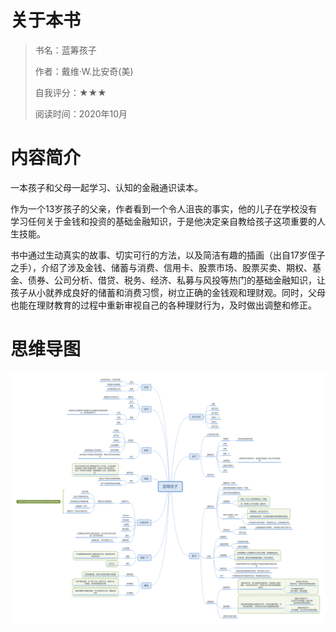 # 关于本书

> 书名：蓝筹孩子
>
> 作者：戴维·W.比安奇(美)
>
> 自我评分：★★★
>
> 阅读时间：2020年10月

# 内容简介

一本孩子和父母一起学习、认知的金融通识读本。

作为一个13岁孩子的父亲，作者看到一个令人沮丧的事实，他的儿子在学校没有学习任何关于金钱和投资的基础金融知识，于是他决定亲自教给孩子这项重要的人生技能。

书中通过生动真实的故事、切实可行的方法，以及简洁有趣的插画（出自17岁侄子之手），介绍了涉及金钱、储蓄与消费、信用卡、股票市场、股票买卖、期权、基金、债券、公司分析、借贷、税务、经济、私募与风投等热门的基础金融知识，让孩子从小就养成良好的储蓄和消费习惯，树立正确的金钱观和理财观。同时，父母也能在理财教育的过程中重新审视自己的各种理财行为，及时做出调整和修正。

# 思维导图

![](《蓝筹孩子》/蓝筹孩子.png)